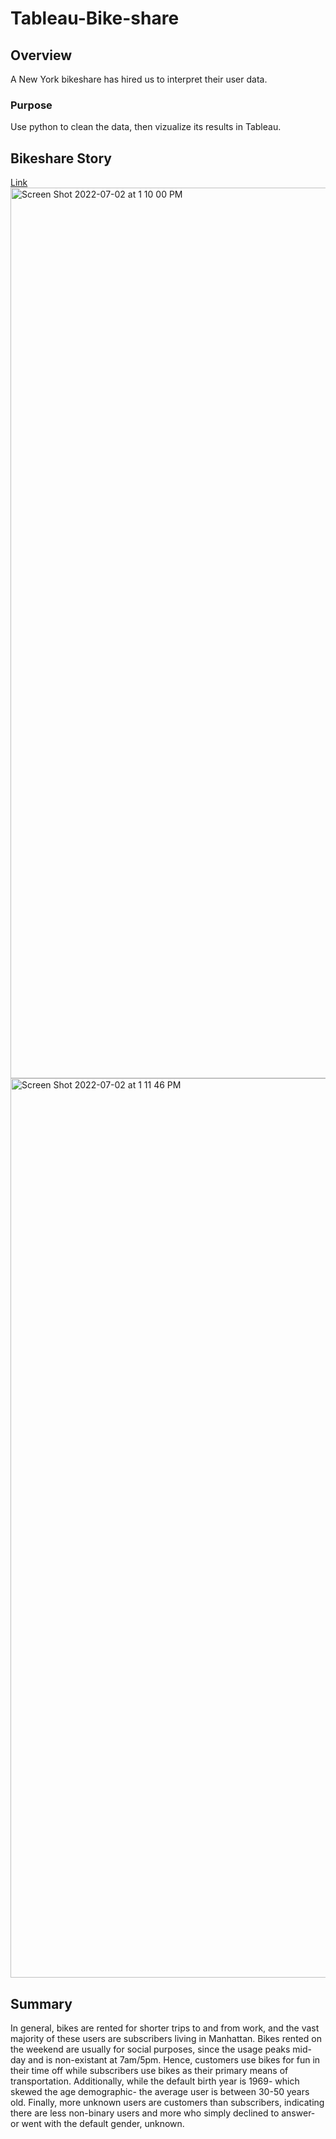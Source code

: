 # Tableau-Bike-share
## Overview 
A New York bikeshare has hired us to interpret their user data.

### Purpose
Use python to clean the data, then vizualize its results in Tableau.

## Bikeshare Story
[Link](https://public.tableau.com/app/profile/brandon.montalvo/viz/BikeshareStory/BikeshareStory)<br />
<img width="1425" alt="Screen Shot 2022-07-02 at 1 10 00 PM" src="https://user-images.githubusercontent.com/79609464/177013559-447bd0a6-9560-4b81-a7d5-dad933e621f2.png">
<img width="1439" alt="Screen Shot 2022-07-02 at 1 11 46 PM" src="https://user-images.githubusercontent.com/79609464/177013560-2414a4df-2f85-4dab-a820-a66204248a16.png">


## Summary 
In general, bikes are rented for shorter trips to and from work, and the vast majority of these users are subscribers living in Manhattan. Bikes rented on the weekend are usually for social purposes, since the usage peaks mid-day and is non-existant at 7am/5pm. Hence, customers use bikes for fun in their time off while subscribers use bikes as their primary means of transportation. Additionally, while the default birth year is 1969- which skewed the age demographic- the average user is between 30-50 years old. Finally, more unknown users are customers than subscribers, indicating there are less non-binary users and more who simply declined to answer- or went with the default gender, unknown.
